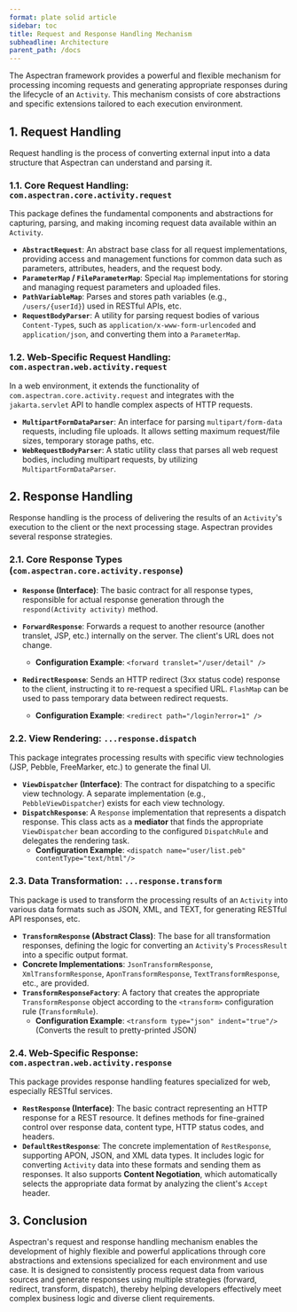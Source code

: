 ```yaml
---
format: plate solid article
sidebar: toc
title: Request and Response Handling Mechanism
subheadline: Architecture
parent_path: /docs
---
```


The Aspectran framework provides a powerful and flexible mechanism for processing incoming requests and generating appropriate responses during the lifecycle of an `Activity`. This mechanism consists of core abstractions and specific extensions tailored to each execution environment.

## 1. Request Handling

Request handling is the process of converting external input into a data structure that Aspectran can understand and parsing it.

### 1.1. Core Request Handling: `com.aspectran.core.activity.request`

This package defines the fundamental components and abstractions for capturing, parsing, and making incoming request data available within an `Activity`.

-   **`AbstractRequest`**: An abstract base class for all request implementations, providing access and management functions for common data such as parameters, attributes, headers, and the request body.
-   **`ParameterMap` / `FileParameterMap`**: Special `Map` implementations for storing and managing request parameters and uploaded files.
-   **`PathVariableMap`**: Parses and stores path variables (e.g., `/users/{userId}`) used in RESTful APIs, etc.
-   **`RequestBodyParser`**: A utility for parsing request bodies of various `Content-Type`s, such as `application/x-www-form-urlencoded` and `application/json`, and converting them into a `ParameterMap`.

### 1.2. Web-Specific Request Handling: `com.aspectran.web.activity.request`

In a web environment, it extends the functionality of `com.aspectran.core.activity.request` and integrates with the `jakarta.servlet` API to handle complex aspects of HTTP requests.

-   **`MultipartFormDataParser`**: An interface for parsing `multipart/form-data` requests, including file uploads. It allows setting maximum request/file sizes, temporary storage paths, etc.
-   **`WebRequestBodyParser`**: A static utility class that parses all web request bodies, including multipart requests, by utilizing `MultipartFormDataParser`.

## 2. Response Handling

Response handling is the process of delivering the results of an `Activity`'s execution to the client or the next processing stage. Aspectran provides several response strategies.

### 2.1. Core Response Types (`com.aspectran.core.activity.response`)

-   **`Response` (Interface)**: The basic contract for all response types, responsible for actual response generation through the `respond(Activity activity)` method.

-   **`ForwardResponse`**: Forwards a request to another resource (another translet, JSP, etc.) internally on the server. The client's URL does not change.
    -   **Configuration Example**: `<forward translet="/user/detail" />`

-   **`RedirectResponse`**: Sends an HTTP redirect (3xx status code) response to the client, instructing it to re-request a specified URL. `FlashMap` can be used to pass temporary data between redirect requests.
    -   **Configuration Example**: `<redirect path="/login?error=1" />`

### 2.2. View Rendering: `...response.dispatch`

This package integrates processing results with specific view technologies (JSP, Pebble, FreeMarker, etc.) to generate the final UI.

-   **`ViewDispatcher` (Interface)**: The contract for dispatching to a specific view technology. A separate implementation (e.g., `PebbleViewDispatcher`) exists for each view technology.
-   **`DispatchResponse`**: A `Response` implementation that represents a dispatch response. This class acts as a **mediator** that finds the appropriate `ViewDispatcher` bean according to the configured `DispatchRule` and delegates the rendering task.
    -   **Configuration Example**: `<dispatch name="user/list.peb" contentType="text/html"/>`

### 2.3. Data Transformation: `...response.transform`

This package is used to transform the processing results of an `Activity` into various data formats such as JSON, XML, and TEXT, for generating RESTful API responses, etc.

-   **`TransformResponse` (Abstract Class)**: The base for all transformation responses, defining the logic for converting an `Activity`'s `ProcessResult` into a specific output format.
-   **Concrete Implementations**: `JsonTransformResponse`, `XmlTransformResponse`, `AponTransformResponse`, `TextTransformResponse`, etc., are provided.
-   **`TransformResponseFactory`**: A factory that creates the appropriate `TransformResponse` object according to the `<transform>` configuration rule (`TransformRule`).
    -   **Configuration Example**: `<transform type="json" indent="true"/>` (Converts the result to pretty-printed JSON)

### 2.4. Web-Specific Response: `com.aspectran.web.activity.response`

This package provides response handling features specialized for web, especially RESTful services.

-   **`RestResponse` (Interface)**: The basic contract representing an HTTP response for a REST resource. It defines methods for fine-grained control over response data, content type, HTTP status codes, and headers.
-   **`DefaultRestResponse`**: The concrete implementation of `RestResponse`, supporting APON, JSON, and XML data types. It includes logic for converting `Activity` data into these formats and sending them as responses. It also supports **Content Negotiation**, which automatically selects the appropriate data format by analyzing the client's `Accept` header.

## 3. Conclusion

Aspectran's request and response handling mechanism enables the development of highly flexible and powerful applications through core abstractions and extensions specialized for each environment and use case. It is designed to consistently process request data from various sources and generate responses using multiple strategies (forward, redirect, transform, dispatch), thereby helping developers effectively meet complex business logic and diverse client requirements.
